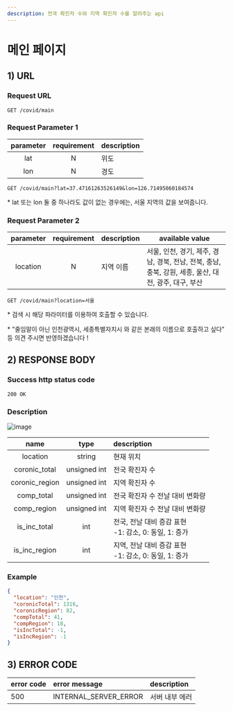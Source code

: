 ```yaml
---
description: 전국 확진자 수와 지역 확진자 수를 알려주는 api
---
```


# 메인 페이지

## 1\) URL

### Request URL

```text
GET /covid/main
```

### Request Parameter 1

| parameter | requirement | description |
| :-------: | :---------: | ----------- |
|    lat    |      N      | 위도        |
|    lon    |      N      | 경도        |

```
GET /covid/main?lat=37.47161263526149&lon=126.71495060184574
```

\* lat 또는 lon 둘 중 하나라도 값이 없는 경우에는, 서울 지역의 값을 보여줍니다.

### Request Parameter 2

| parameter | requirement | description | available value                                              |
| :-------: | :---------: | ----------- | ------------------------------------------------------------ |
| location  |      N      | 지역 이름   | 서울, 인천, 경기, 제주, 경남, 경북, 전남, 전북, 충남, 충북, 강원, 세종, 울산, 대전, 광주, 대구, 부산 |

```
GET /covid/main?location=서울
```

\* 검색 시 해당 파라미터를 이용하여 호출할 수 있습니다.

\* "줄임말이 아닌 인천광역시, 세종특별자치시 와 같은 본래의 이름으로 호출하고 싶다" 등 의견 주시면 반영하겠습니다 !

## 2\) RESPONSE BODY

### Success http status code

 `200 OK`

### Description

![image](https://user-images.githubusercontent.com/68107000/124694390-22272080-df1c-11eb-9ba6-d0c451b05455.png)

| name | type | description |
| :---: | :---: | :---- |
| location | string | 현재 위치 |
| coronic\_total | unsigned int | 전국 확진자 수 |
| coronic\_region | unsigned int | 지역 확진자 수 |
| comp\_total | unsigned int | 전국 확진자 수 전날 대비 변화량 |
| comp\_region | unsigned int | 지역 확진자 수 전날 대비 변화량 |
| is\_inc_total | int | 전국, 전날 대비 증감 표현<br />-1: 감소, 0: 동일, 1: 증가 |
| is\_inc_region | int | 지역, 전날 대비 증감 표현<br />-1: 감소, 0: 동일, 1: 증가 |

### Example

```json
{
  "location": "인천",
  "coronicTotal": 1316,
  "coronicRegion": 82,
  "compTotal": 41,
  "compRegion": 18,
  "isIncTotal": -1,
  "isIncRegion": -1
}
```

## 3\) ERROR CODE

| error code | error message | description |
| :--- | :--- | :--- |
| 500 | INTERNAL\_SERVER\_ERROR | 서버 내부 에러 |

